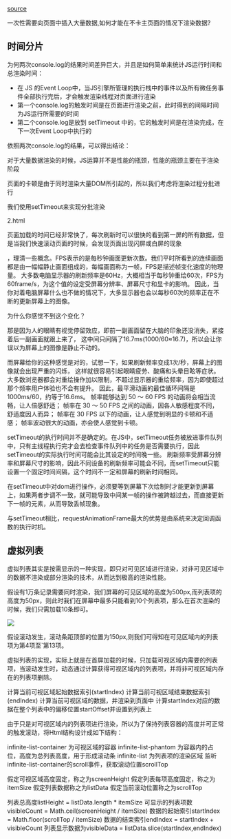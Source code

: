 [source](https://juejin.cn/post/6844903938894872589)

一次性需要向页面中插入大量数据,如何才能在不卡主页面的情况下渲染数据?

## 时间分片

为何两次console.log的结果时间差异巨大，并且是如何简单来统计JS运行时间和总渲染时间：

- 在 JS 的Event Loop中，当JS引擎所管理的执行栈中的事件以及所有微任务事件全部执行完后，才会触发渲染线程对页面进行渲染
- 第一个console.log的触发时间是在页面进行渲染之前，此时得到的间隔时间为JS运行所需要的时间
- 第二个console.log是放到 setTimeout 中的，它的触发时间是在渲染完成，在下一次Event Loop中执行的

依照两次console.log的结果，可以得出结论：

对于大量数据渲染的时候，JS运算并不是性能的瓶颈，性能的瓶颈主要在于渲染阶段

页面的卡顿是由于同时渲染大量DOM所引起的，所以我们考虑将渲染过程分批进行

我们使用setTimeout来实现分批渲染

2.html

页面加载的时间已经非常快了，每次刷新时可以很快的看到第一屏的所有数据，但是当我们快速滚动页面的时候，会发现页面出现闪屏或白屏的现象

，理清一些概念。FPS表示的是每秒钟画面更新次数。我们平时所看到的连续画面都是由一幅幅静止画面组成的，每幅画面称为一帧，FPS是描述帧变化速度的物理量。
大多数电脑显示器的刷新频率是60Hz，大概相当于每秒钟重绘60次，FPS为60frame/s，为这个值的设定受屏幕分辨率、屏幕尺寸和显卡的影响。
因此，当你对着电脑屏幕什么也不做的情况下，大多显示器也会以每秒60次的频率正在不断的更新屏幕上的图像。

为什么你感觉不到这个变化？

那是因为人的眼睛有视觉停留效应，即前一副画面留在大脑的印象还没消失，紧接着后一副画面就跟上来了， 这中间只间隔了16.7ms(1000/60≈16.7)，所以会让你误以为屏幕上的图像是静止不动的。

而屏幕给你的这种感觉是对的，试想一下，如果刷新频率变成1次/秒，屏幕上的图像就会出现严重的闪烁，
这样就很容易引起眼睛疲劳、酸痛和头晕目眩等症状。
大多数浏览器都会对重绘操作加以限制，不超过显示器的重绘频率，因为即使超过那个频率用户体验也不会有提升。
因此，最平滑动画的最佳循环间隔是1000ms/60，约等于16.6ms。
帧率能够达到 50 ～ 60 FPS 的动画将会相当流畅，让人倍感舒适；
帧率在 30 ～ 50 FPS 之间的动画，因各人敏感程度不同，舒适度因人而异；
帧率在 30 FPS 以下的动画，让人感觉到明显的卡顿和不适感；
帧率波动很大的动画，亦会使人感觉到卡顿。

setTimeout的执行时间并不是确定的。在JS中，setTimeout任务被放进事件队列中，只有主线程执行完才会去检查事件队列中的任务是否需要执行，因此setTimeout的实际执行时间可能会比其设定的时间晚一些。
刷新频率受屏幕分辨率和屏幕尺寸的影响，因此不同设备的刷新频率可能会不同，而setTimeout只能设置一个固定时间间隔，这个时间不一定和屏幕的刷新时间相同。

在setTimeout中对dom进行操作，必须要等到屏幕下次绘制时才能更新到屏幕上，如果两者步调不一致，就可能导致中间某一帧的操作被跨越过去，而直接更新下一帧的元素，从而导致丢帧现象。

与setTimeout相比，requestAnimationFrame最大的优势是由系统来决定回调函数的执行时机。

## 虚拟列表

虚拟列表其实是按需显示的一种实现，即只对可见区域进行渲染，对非可见区域中的数据不渲染或部分渲染的技术，从而达到极高的渲染性能。

假设有1万条记录需要同时渲染，我们屏幕的可见区域的高度为500px,而列表项的高度为50px，则此时我们在屏幕中最多只能看到10个列表项，那么在首次渲染的时候，我们只需加载10条即可。

![](https://p1-jj.byteimg.com/tos-cn-i-t2oaga2asx/gold-user-assets/2019/10/29/16e15195cf16a558~tplv-t2oaga2asx-jj-mark:3024:0:0:0:q75.awebp)

假设滚动发生，滚动条距顶部的位置为150px,则我们可得知在可见区域内的列表项为第4项至`第13项。

虚拟列表的实现，实际上就是在首屏加载的时候，只加载可视区域内需要的列表项，当滚动发生时，动态通过计算获得可视区域内的列表项，并将非可视区域内存在的列表项删除。

计算当前可视区域起始数据索引(startIndex)
计算当前可视区域结束数据索引(endIndex)
计算当前可视区域的数据，并渲染到页面中
计算startIndex对应的数据在整个列表中的偏移位置startOffset并设置到列表上


由于只是对可视区域内的列表项进行渲染，所以为了保持列表容器的高度并可正常的触发滚动，将Html结构设计成如下结构：

<div class="infinite-list-container">
    <div class="infinite-list-phantom"></div>
    <div class="infinite-list">
      <!-- item-1 -->
      <!-- item-2 -->
      <!-- ...... -->
      <!-- item-n -->
    </div>
</div>

infinite-list-container 为可视区域的容器
infinite-list-phantom 为容器内的占位，高度为总列表高度，用于形成滚动条
infinite-list 为列表项的渲染区域
监听infinite-list-container的scroll事件，获取滚动位置scrollTop

假定可视区域高度固定，称之为screenHeight
假定列表每项高度固定，称之为itemSize
假定列表数据称之为listData
假定当前滚动位置称之为scrollTop

列表总高度listHeight = listData.length * itemSize
可显示的列表项数visibleCount = Math.ceil(screenHeight / itemSize)
数据的起始索引startIndex = Math.floor(scrollTop / itemSize)
数据的结束索引endIndex = startIndex + visibleCount
列表显示数据为visibleData = listData.slice(startIndex,endIndex)
